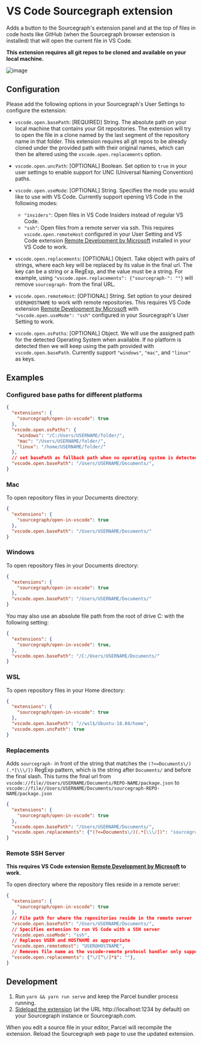 # VS Code Sourcegraph extension

Adds a button to the Sourcegraph's extension panel and at the top of files in code hosts like GitHub (when the Sourcegraph browser extension is installed) that will open the current file in VS Code.

**This extension requires all git repos to be cloned and available on your local machine.**

![image](https://user-images.githubusercontent.com/10532611/79975469-550e0180-849b-11ea-83cb-54e9e25225d6.png)

## Configuration

Please add the following options in your Sourcegraph's User Settings to configure the extension:

- `vscode.open.basePath`: [REQUIRED] String. The absolute path on your local machine that contains your Git repositories.
The extension will try to open the file in a clone named by the last segment of the repository name in that folder. This extension requires all git repos to be already cloned under the provided path with their original names, which can then be altered using the `vscode.open.replacements` option.

- `vscode.open.uncPath`: [OPTIONAL] Boolean. Set option to `true` in your user settings to enable support for UNC (Universal Naming Convention) paths.

- `vscode.open.useMode`: [OPTIONAL] String. Specifies the mode you would like to use with VS Code. Currently support opening VS Code in the following modes:
  - `"insiders"`: Open files in VS Code Insiders instead of regular VS Code.
  - `"ssh"`: Open files from a remote server via ssh. This requires `vscode.open.remoteHost` configured in your User Setting and VS Code extension [Remote Development by Microsoft](https://marketplace.visualstudio.com/items?itemName=ms-vscode-remote.vscode-remote-extensionpack) installed in your VS Code to work.

- `vscode.open.replacements`: [OPTIONAL] Object. Take object with pairs of strings, where each key will be replaced by its value in the final url. The key can be a string or a RegExp, and the value must be a string. For example, using `"vscode.open.replacements": {"sourcegraph-": ""}` will remove `sourcegraph-` from the final URL.

- `vscode.open.remoteHost`: [OPTIONAL] String. Set option to your desired `USER@HOSTNAME` to work with remote repositories. This requires VS Code extension [Remote Development by Microsoft](https://marketplace.visualstudio.com/items?itemName=ms-vscode-remote.vscode-remote-extensionpack) with `"vscode.open.useMode": "ssh"` configured in your Sourcegraph's User Setting to work.

- `vscode.open.osPaths`: [OPTIONAL] Object. We will use the assigned path for the detected Operating System when available. If no platform is detected then we will keep using the path provided with `vscode.open.basePath`. Currently support `"windows"`, `"mac"`, and `"linux"` as keys.

## Examples

### Configured base paths for different platforms

```json
{
  "extensions": {
    "sourcegraph/open-in-vscode": true
  },
  "vscode.open.osPaths": {
    "windows": "/C:/Users/USERNAME/folder/",
    "mac": "/Users/USERNAME/folder/",
    "linux": "/home/USERNAME/folder/"
  },
  // set basePath as fallback path when no operating system is detected
  "vscode.open.basePath": "/Users/USERNAME/Documents/",
}
```

### Mac

To open repository files in your Documents directory:

```json
{
  "extensions": {
    "sourcegraph/open-in-vscode": true
  },
  "vscode.open.basePath": "/Users/USERNAME/Documents/"
}
```

### Windows

To open repository files in your Documents directory:

```json
{
  "extensions": {
    "sourcegraph/open-in-vscode": true
  },
  "vscode.open.basePath": "/Users/USERNAME/Documents/"
}
```

You may also use an absolute file path from the root of drive C: with the following setting:

```json
{
  "extensions": {
    "sourcegraph/open-in-vscode": true,
  },
  "vscode.open.basePath": "/C:/Users/USERNAME/Documents/"
}
```

### WSL

To open repository files in your Home directory:

```json
{
  "extensions": {
    "sourcegraph/open-in-vscode": true
  },
  "vscode.open.basePath": "//wsl$/Ubuntu-18.04/home",
  "vscode.open.uncPath": true
}
```

### Replacements

Adds `sourcegraph-` in front of the string that matches the `(?<=Documents\/)(.*[\\\/])` RegExp pattern, which is the string after `Documents/` and before the final slash. This turns the final url from `vscode://file//Users/USERNAME/Documents/REPO-NAME/package.json` to `vscode://file//Users/USERNAME/Documents/sourcegraph-REPO-NAME/package.json`

```json
{
  "extensions": {
    "sourcegraph/open-in-vscode": true
  },
  "vscode.open.basePath": "/Users/USERNAME/Documents/",
  "vscode.open.replacements": {"(?<=Documents\/)(.*[\\\/])": "sourcegraph-$1"},
}
```

### Remote SSH Server

**This requires VS Code extension [Remote Development by Microsoft](https://marketplace.visualstudio.com/items?itemName=ms-vscode-remote.vscode-remote-extensionpack) to work.**

To open directory where the repository files reside in a remote server:

```json
{
  "extensions": {
    "sourcegraph/open-in-vscode": true
  },
  // File path for where the repositories reside in the remote server
  "vscode.open.basePath": "/Users/USERNAME/Documents/",
  // Specifies extension to run VS Code with a SSH server
  "vscode.open.useMode": "ssh",
  // Replaces USER and HOSTNAME as appropriate
  "vscode.open.remoteHost": "USER@HOSTNAME",
  // Removes file name as the vscode-remote protocol handler only supports directory-opening
  "vscode.open.replacements": {"\/[^\/]*$": ""}, 
}
```

## Development

1. Run `yarn && yarn run serve` and keep the Parcel bundler process running.
1. [Sideload the extension](https://docs.sourcegraph.com/extensions/authoring/local_development) (at the URL http://localhost:1234 by default) on your Sourcegraph instance or Sourcegraph.com.

When you edit a source file in your editor, Parcel will recompile the extension. Reload the Sourcegraph web page to use the updated extension.